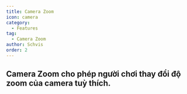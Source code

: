 ```yaml
---
title: Camera Zoom
icon: camera
category:
  - Features
tag:
  - Camera Zoom
author: Schvis
order: 2
---
```


## Camera Zoom cho phép người chơi thay đổi độ zoom của camera tuỳ thích.

